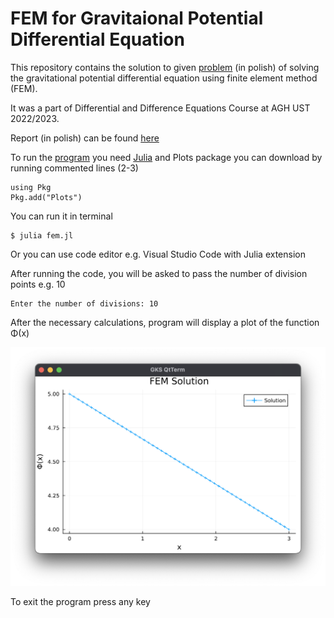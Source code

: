 # FEM for Gravitaional Potential Differential Equation

This repository contains the solution to given [problem](given%20problem.pdf) (in polish) of solving the gravitational potential differential equation using finite element method (FEM).

It was a part of Differential and Difference Equations Course at AGH UST 2022/2023.

Report (in polish) can be found [here](MES_for_Gravitational_Potential.pdf)

To run the [program](fem.jl) you need [Julia](https://julialang.org/downloads/) and Plots package you can download by running commented lines (2-3)

```
using Pkg
Pkg.add("Plots")
```
You can run it in terminal

```
$ julia fem.jl
```

Or you can use code editor e.g. Visual Studio Code with Julia extension

After running the code, you will be asked to pass the number of division points e.g. 10
```
Enter the number of divisions: 10
```
After the necessary calculations, program will display a plot of the function Φ(x)

![Plot](screenshots/FEM%201.png)

To exit the program press any key